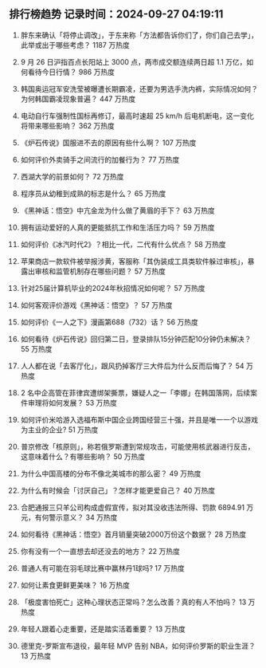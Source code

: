 
## 排行榜趋势 记录时间：2024-09-27 04:19:11
  
  1. 胖东来确认「将停止调改」，于东来称「方法都告诉你们了，你们自己去学」，此举或出于哪些考虑？ 1187 万热度
    
  2. 9 月 26 日沪指百点长阳站上 3000 点，两市成交额连续两日超 1.1 万亿，如何看待今日行情？ 986 万热度
    
  3. 韩国奥运冠军安洗莹被曝遭长期霸凌，还要为男选手洗内裤，实际情况如何？为何韩国霸凌现象普遍？ 447 万热度
    
  4. 电动自行车强制性国标再修订，最高时速超 25 km/h 后电机断电，这一变化将带来哪些影响？ 362 万热度
    
  5. 《炉石传说》国服进不去的原因有些什么啊？ 107 万热度
    
  6. 如何评价外卖骑手之间流行的加餐行为？ 77 万热度
    
  7. 西湖大学的前景如何？ 72 万热度
    
  8. 程序员从幼稚到成熟的标志是什么？ 65 万热度
    
  9. 《黑神话：悟空》中亢金龙为什么做了黄眉的手下？ 63 万热度
    
  10. 拥有运动爱好的人真的更能抵抗工作和生活压力吗？ 59 万热度
    
  11. 如何评价《冰汽时代2》？相比一代，二代有什么优点？ 58 万热度
    
  12. 苹果商店一款软件被举报涉黄，客服称「其伪装成工具类软件躲过审核」，暴露出审核和监管机制存在哪些问题？ 57 万热度
    
  13. 针对25届计算机毕业的2024年秋招情况如何呢？ 57 万热度
    
  14. 如何客观评价游戏《黑神话：悟空》？ 57 万热度
    
  15. 如何评价《一人之下》漫画第688（732）话？ 56 万热度
    
  16. 如何看待《炉石传说》回归第二日，登录排队15分钟匹配10分钟仍未解决？ 55 万热度
    
  17. 人人都在说「去客厅化」，跟风扔掉客厅三大件后为什么反而后悔了？ 54 万热度
    
  18. 2 名中企高管在菲律宾遭绑架撕票，嫌疑人之一「李娜」在韩国落网，后续案件审理将如何发展？ 53 万热度
    
  19. 如何评价米哈游入选福布斯中国企业跨国经营三十强，并且是唯一一个以游戏为主业的企业? 51 万热度
    
  20. 普京修改「核原则」，称若俄罗斯遭到常规攻击，可能使用核武器进行反击，这意味着什么？有哪些影响？ 50 万热度
    
  21. 为什么中国高楼的分布不像北美城市的那么密？ 49 万热度
    
  22. 为什么有时候会「讨厌自己」？怎样才能更爱自己？ 40 万热度
    
  23. 合肥通报三只羊公司构成虚假宣传，拟对其没收违法所得、罚款 6894.91 万元，有何警示意义？ 34 万热度
    
  24. ‌如何看待《黑神话：悟空》首月销量突破2000万份这个数据？ 28 万热度
    
  25. 你有没有一个一直想去却还没去的地方？ 22 万热度
    
  26. 普通人有可能在羽毛球比赛中赢林丹1球吗? 17 万热度
    
  27. 如何让素食更鲜更美味？ 16 万热度
    
  28. 「极度害怕死亡」这种心理状态正常吗？怎么改善？真的有人不怕吗？ 13 万热度
    
  29. 年轻人跟着心走重要，还是踏实活着重要？ 13 万热度
    
  30. 德里克-罗斯宣布退役，最年轻 MVP 告别 NBA，如何评价罗斯的职业生涯？ 13 万热度
    